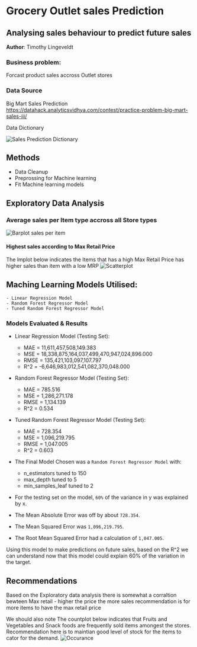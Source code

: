 

# Grocery Outlet sales Prediction
## Analysing sales behaviour to predict future sales

**Author**: Timothy Lingeveldt

### Business problem:

Forcast product sales accross Outlet stores


### Data Source
Big Mart Sales Prediction https://datahack.analyticsvidhya.com/contest/practice-problem-big-mart-sales-iii/

Data Dictionary

![Sales Prediction Dictionary](https://github.com/othyTim/Prediction-of-Product-Sales/assets/138816378/a674b879-cf55-4cc3-9c9e-7be0773c39dc)



## Methods
- Data Cleanup
- Preprossing for Machine learning
- Fit Machine learning models


## Exploratory Data Analysis

### Average sales per Item type accross all Store types
![Barplot sales per item](https://github.com/othyTim/Prediction-of-Product-Sales/assets/138816378/d759c902-fe4e-4867-b4c6-11e811c5a319)


#### Highest sales according to Max Retail Price
The lmplot below indicates the Items that has a high Max Retail Price has higher sales than item with a low MRP
![Scatterplot](https://github.com/othyTim/Prediction-of-Product-Sales/assets/138816378/ad1e008e-ead2-4f3f-84a1-4ea50f662a3f)

## Maching Learning Models Utilised:
    - Linear Regression Model
    - Random Forest Regressor Model
    - Tuned Random Forest Regressor Model
    
### Models Evaluated & Results

- Linear Regression Model (Testing Set):
  - MAE = 11,611,457,508,149.383
  - MSE = 18,338,875,164,037,499,470,947,024,896.000
  - RMSE = 135,421,103,097,107.797
  - R^2 = -6,646,983,012,541,082,370,048.000

- Random Forest Regressor Model (Testing Set):
  - MAE = 785.516
  - MSE = 1,286,271.178
  - RMSE = 1,134.139
  - R^2 = 0.534

- Tuned Random Forest Regressor Model (Testing Set):
  - MAE = 728.354
  - MSE = 1,096,219.795
  - RMSE = 1,047.005
  - R^2 = 0.603


- The Final Model Chosen was a `Random Forest Regressor Model` with:
  - n_estimators tuned to 150
  - max_depth tuned to 5
  - min_samples_leaf tuned to 2
- For the testing set on the model, `60%` of the variance in y was explained by x. 
- The Mean Absolute Error was off by about `728.354`.
- The Mean Squared Error was `1,096,219.795`.
- The Root Mean Squared Error had a calculation of `1,047.005`.

Using this model to make predictions on future sales, based on the R^2 we can understand now that this model could explain 60% of the variation in the target.

## Recommendations
Based on the Exploratory data analysis there is somewhat a corraltion bewteen Max retail - higher the price the more sales
recommendation is for more items to have the max retail price

We should also note The countplot below indicates that Fruits and Vegetables and Snack foods are frequently sold items amongest the stores.
Recommendation here is to maintian good level of stock for the items to cator for the demand.
![Occurance](https://github.com/othyTim/Prediction-of-Product-Sales/assets/138816378/e6e9c731-2386-42ea-9ed0-980628387b2b)




